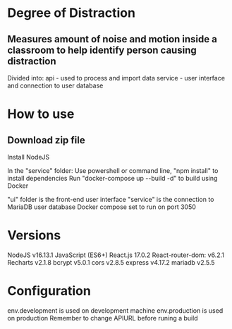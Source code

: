 # Degree of Distraction

## Measures amount of noise and motion inside a classroom to help identify person causing distraction

Divided into:
api - used to process and import data
service - user interface and connection to user database

# How to use

## Download zip file

Install NodeJS

In the "service" folder:
Use powershell or command line,
"npm install" to install dependencies
Run "docker-compose up --build -d" to build using Docker

"ui" folder is the front-end user interface
"service" is the connection to MariaDB user database
Docker compose set to run on port 3050

# Versions

NodeJS v16.13.1
JavaScript (ES6+)
React.js 17.0.2
React-router-dom: v6.2.1
Recharts v2.1.8
bcrypt v5.0.1
cors v2.8.5
express v4.17.2
mariadb v2.5.5

# Configuration

env.development is used on development machine
env.production is used on production
Remember to change APIURL before runing a build
